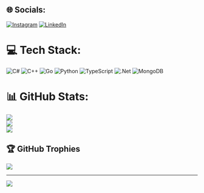 
## 🌐 Socials:
[![Instagram](https://img.shields.io/badge/Instagram-%23E4405F.svg?logo=Instagram&logoColor=white)](https://instagram.com/_samanes) [![LinkedIn](https://img.shields.io/badge/LinkedIn-%230077B5.svg?logo=linkedin&logoColor=white)](https://linkedin.com/in/saman-es) 

# 💻 Tech Stack:
![C#](https://img.shields.io/badge/c%23-%23239120.svg?style=for-the-badge&logo=csharp&logoColor=white) ![C++](https://img.shields.io/badge/c++-%2300599C.svg?style=for-the-badge&logo=c%2B%2B&logoColor=white) ![Go](https://img.shields.io/badge/go-%2300ADD8.svg?style=for-the-badge&logo=go&logoColor=white) ![Python](https://img.shields.io/badge/python-3670A0?style=for-the-badge&logo=python&logoColor=ffdd54) ![TypeScript](https://img.shields.io/badge/typescript-%23007ACC.svg?style=for-the-badge&logo=typescript&logoColor=white) ![.Net](https://img.shields.io/badge/.NET-5C2D91?style=for-the-badge&logo=.net&logoColor=white) ![MongoDB](https://img.shields.io/badge/MongoDB-%234ea94b.svg?style=for-the-badge&logo=mongodb&logoColor=white)
# 📊 GitHub Stats:
![](https://github-readme-stats.vercel.app/api?username=samanes11&theme=shadow_blue&hide_border=false&include_all_commits=false&count_private=false)<br/>
![](https://github-readme-streak-stats.herokuapp.com/?user=samanes11&theme=shadow_blue&hide_border=false)<br/>
![](https://github-readme-stats.vercel.app/api/top-langs/?username=samanes11&theme=shadow_blue&hide_border=false&include_all_commits=false&count_private=false&layout=compact)

## 🏆 GitHub Trophies
![](https://github-profile-trophy.vercel.app/?username=samanes11&theme=gruvbox&no-frame=true&no-bg=false&margin-w=4)

---
[![](https://visitcount.itsvg.in/api?id=samanes11&icon=6&color=1)](https://visitcount.itsvg.in)

<!-- Proudly created with GPRM ( https://gprm.itsvg.in ) -->
